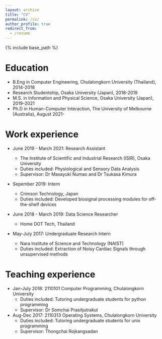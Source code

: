 ```yaml
---
layout: archive
title: "CV"
permalink: /cv/
author_profile: true
redirect_from:
  - /resume
---
```


{% include base_path %}

Education
======
* B.Eng in Computer Engineering, Chulalongkorn University (Thailand), 2014-2018
* Research Studentship, Osaka University (Japan), 2018-2019
* M.S. in Information and Physical Science, Osaka University (Japan), 2019-2021 
* Ph.D in Human-Computer Interaction, The University of Melbourne (Australia), August 2021-

Work experience
======
* June 2019 - March 2021: Research Assistant
  * The Institute of Scientific and Industrial Research (ISIR), Osaka University
  * Duties included: Physiological and Sensory Data Analysis
  * Supervisor: Dr Masayuki Numao and Dr Tsukasa Kimura

* Sepember 2019: Intern
  * Crimson Technology, Japan
  * Duties included: Developed biosignal processing modules for off-the-shelf devices

* June 2018 - March 2019: Data Science Researcher
  * Home DOT Tech, Thailand

* May-July 2017: Undergraduate Research Intern
  * Nara Institute of Science and Technology (NAIST)
  * Duties included: Extraction of Noisy Cardiac Signals through unsupervised methods

  
Teaching experience
======
* Jan-July 2018: 2110101 Computer Programming, Chulalongkorn University
  * Duties included: Tutoring undergraduate students for python programming
  * Supervisor: Dr Somchai Prasitjutrakul
* Aug-Dec 2017: 2110313 Operating Systems, Chulalongkorn University
  *  Duties included: Tutoring undergraduate students for unix programming
  *  Supervisor: Thongchai Rojkangsadan
